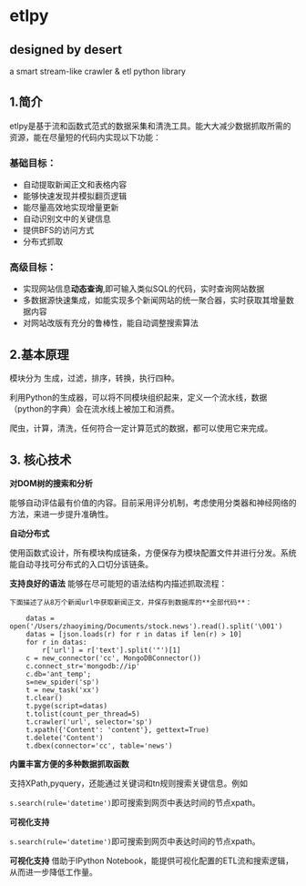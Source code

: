 # etlpy

## designed by desert

a smart stream-like crawler & etl python library

## 1.简介


etlpy是基于流和函数式范式的数据采集和清洗工具。能大大减少数据抓取所需的资源，能在尽量短的代码内实现以下功能：

### 基础目标：
 - 自动提取新闻正文和表格内容
 - 能够快速发现并模拟翻页逻辑
 - 能尽量高效地实现增量更新
 - 自动识别文中的关键信息
 - 提供BFS的访问方式
 - 分布式抓取

### 高级目标：
 - 实现网站信息**动态查询**,即可输入类似SQL的代码，实时查询网站数据
 - 多数据源快速集成，如能实现多个新闻网站的统一聚合器，实时获取其增量数据内容
 - 对网站改版有充分的鲁棒性，能自动调整搜索算法



## 2.基本原理

模块分为 生成，过滤，排序，转换，执行四种。  

利用Python的生成器，可以将不同模块组织起来，定义一个流水线，数据（python的字典）会在流水线上被加工和消费。  

爬虫，计算，清洗，任何符合一定计算范式的数据，都可以使用它来完成。


 
## 3. 核心技术

**对DOM树的搜索和分析**

能够自动评估最有价值的内容。目前采用评分机制，考虑使用分类器和神经网络的方法，来进一步提升准确性。
 
**自动分布式**

使用函数式设计，所有模块构成链条，方便保存为模块配置文件并进行分发。系统能自动寻找可分布式的入口切分该链条。

**支持良好的语法**
    能够在尽可能短的语法结构内描述抓取流程：

    下面描述了从8万个新闻url中获取新闻正文，并保存到数据库的**全部代码**：
```
    datas = open('/Users/zhaoyiming/Documents/stock.news').read().split('\001')
    datas = [json.loads(r) for r in datas if len(r) > 10]
    for r in datas:
        r['url'] = r['text'].split('"')[1]
    c = new_connector('cc', MongoDBConnector())
    c.connect_str='mongodb://ip'
    c.db='ant_temp';
    s=new_spider('sp')
    t = new_task('xx')
    t.clear()
    t.pyge(script=datas)
    t.tolist(count_per_thread=5)
    t.crawler('url', selector='sp')
    t.xpath({'Content': 'content'}, gettext=True)
    t.delete('Content')
    t.dbex(connector='cc', table='news')
```
 
 **内置丰富方便的多种数据抓取函数**
 
 支持XPath,pyquery，还能通过关键词和tn规则搜索关键信息。例如

`s.search(rule='datetime')`即可搜索到网页中表达时间的节点xpath。

**可视化支持**

`s.search(rule='datetime')`即可搜索到网页中表达时间的节点xpath。

**可视化支持**
借助于IPython Notebook，能提供可视化配置的ETL流和搜索逻辑，从而进一步降低工作量。





